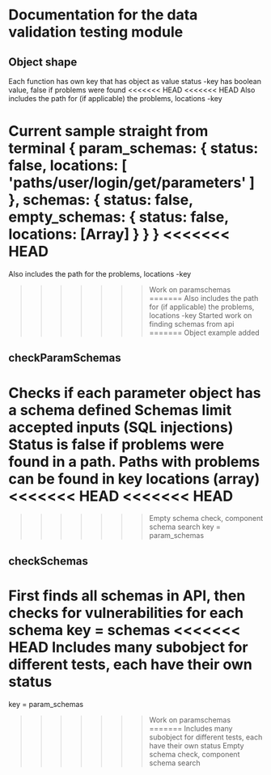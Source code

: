 # Documentation for the data validation testing module

## Object shape
Each function has own key that has object as value
status -key has boolean value, false if problems were found
<<<<<<< HEAD
<<<<<<< HEAD
Also includes the path for (if applicable) the problems, locations -key

Current sample straight from terminal
{ param_schemas:
   { status: false,
     locations: [ 'paths/user/login/get/parameters' ] },
  schemas:
   { status: false,
     empty_schemas: { status: false, locations: [Array] } } }
<<<<<<< HEAD
=======
Also includes the path for the problems, locations -key
>>>>>>> Work on paramschemas
=======
Also includes the path for (if applicable) the problems, locations -key
>>>>>>> Started work on finding schemas from api
=======
>>>>>>> Object example added

## checkParamSchemas
Checks if each parameter object has a schema defined
Schemas limit accepted inputs (SQL injections)
Status is false if problems were found in a path. Paths with problems can be found in key locations (array)
<<<<<<< HEAD
<<<<<<< HEAD
=======
>>>>>>> Empty schema check, component schema search
key = param_schemas

## checkSchemas
First finds all schemas in API, then checks for vulnerabilities for each schema
key = schemas
<<<<<<< HEAD
Includes many subobject for different tests, each have their own status
=======
key = param_schemas
>>>>>>> Work on paramschemas
=======
Includes many subobject for different tests, each have their own status
>>>>>>> Empty schema check, component schema search
